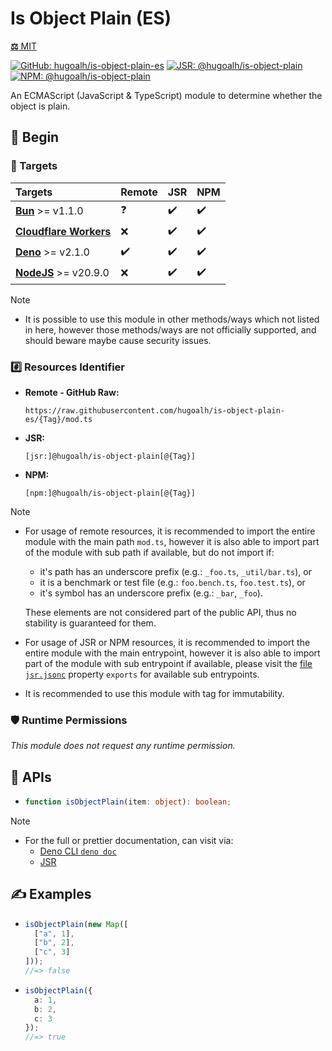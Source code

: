 # Is Object Plain (ES)

[**⚖️** MIT](./LICENSE.md)

[![GitHub: hugoalh/is-object-plain-es](https://img.shields.io/github/v/release/hugoalh/is-object-plain-es?label=hugoalh/is-object-plain-es&labelColor=181717&logo=github&logoColor=ffffff&sort=semver&style=flat "GitHub: hugoalh/is-object-plain-es")](https://github.com/hugoalh/is-object-plain-es)
[![JSR: @hugoalh/is-object-plain](https://img.shields.io/jsr/v/@hugoalh/is-object-plain?label=@hugoalh/is-object-plain&labelColor=F7DF1E&logo=jsr&logoColor=000000&style=flat "JSR: @hugoalh/is-object-plain")](https://jsr.io/@hugoalh/is-object-plain)
[![NPM: @hugoalh/is-object-plain](https://img.shields.io/npm/v/@hugoalh/is-object-plain?label=@hugoalh/is-object-plain&labelColor=CB3837&logo=npm&logoColor=ffffff&style=flat "NPM: @hugoalh/is-object-plain")](https://www.npmjs.com/package/@hugoalh/is-object-plain)

An ECMAScript (JavaScript & TypeScript) module to determine whether the object is plain.

## 🔰 Begin

### 🎯 Targets

| **Targets** | **Remote** | **JSR** | **NPM** |
|:--|:--|:--|:--|
| **[Bun](https://bun.sh/)** >= v1.1.0 | ❓ | ✔️ | ✔️ |
| **[Cloudflare Workers](https://workers.cloudflare.com/)** | ❌ | ✔️ | ✔️ |
| **[Deno](https://deno.land/)** >= v2.1.0 | ✔️ | ✔️ | ✔️ |
| **[NodeJS](https://nodejs.org/)** >= v20.9.0 | ❌ | ✔️ | ✔️ |

> [!NOTE]
> - It is possible to use this module in other methods/ways which not listed in here, however those methods/ways are not officially supported, and should beware maybe cause security issues.

### #️⃣ Resources Identifier

- **Remote - GitHub Raw:**
  ```
  https://raw.githubusercontent.com/hugoalh/is-object-plain-es/{Tag}/mod.ts
  ```
- **JSR:**
  ```
  [jsr:]@hugoalh/is-object-plain[@{Tag}]
  ```
- **NPM:**
  ```
  [npm:]@hugoalh/is-object-plain[@{Tag}]
  ```

> [!NOTE]
> - For usage of remote resources, it is recommended to import the entire module with the main path `mod.ts`, however it is also able to import part of the module with sub path if available, but do not import if:
>
>   - it's path has an underscore prefix (e.g.: `_foo.ts`, `_util/bar.ts`), or
>   - it is a benchmark or test file (e.g.: `foo.bench.ts`, `foo.test.ts`), or
>   - it's symbol has an underscore prefix (e.g.: `_bar`, `_foo`).
>
>   These elements are not considered part of the public API, thus no stability is guaranteed for them.
> - For usage of JSR or NPM resources, it is recommended to import the entire module with the main entrypoint, however it is also able to import part of the module with sub entrypoint if available, please visit the [file `jsr.jsonc`](./jsr.jsonc) property `exports` for available sub entrypoints.
> - It is recommended to use this module with tag for immutability.

### 🛡️ Runtime Permissions

*This module does not request any runtime permission.*

## 🧩 APIs

- ```ts
  function isObjectPlain(item: object): boolean;
  ```

> [!NOTE]
> - For the full or prettier documentation, can visit via:
>   - [Deno CLI `deno doc`](https://docs.deno.com/runtime/reference/cli/documentation_generator/)
>   - [JSR](https://jsr.io/@hugoalh/is-object-plain)

## ✍️ Examples

- ```ts
  isObjectPlain(new Map([
    ["a", 1],
    ["b", 2],
    ["c", 3]
  ]));
  //=> false
  ```
- ```ts
  isObjectPlain({
    a: 1,
    b: 2,
    c: 3
  });
  //=> true
  ```
